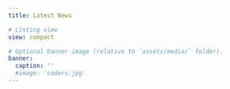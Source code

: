 ```yaml
---
title: Latest News

# Listing view
view: compact

# Optional banner image (relative to `assets/media/` folder).
banner:
  caption: ''
  #image: 'coders.jpg'
---
```

